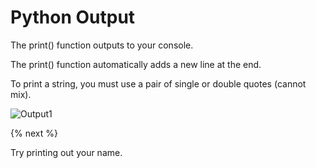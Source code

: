 # Python Output

The print() function outputs to your console.

The print() function automatically adds a new line at the end.

To print a string, you must use a pair of single or double quotes (cannot mix).

![Output1](https://raw.githubusercontent.com/profpy/id1400/master/lecture3/output1.gif)

{% next %}

Try printing out your name.
